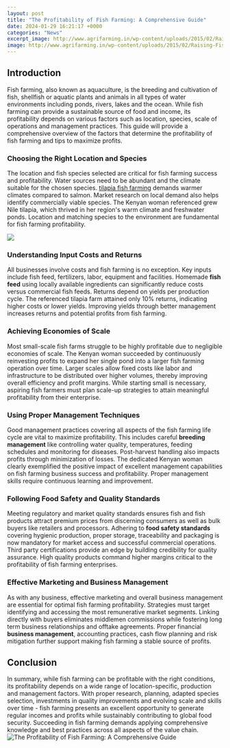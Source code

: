 ```yaml
---
layout: post
title: "The Profitability of Fish Farming: A Comprehensive Guide"
date: 2024-01-29 16:21:17 +0000
categories: "News"
excerpt_image: http://www.agrifarming.in/wp-content/uploads/2015/02/Raising-Fish..jpg
image: http://www.agrifarming.in/wp-content/uploads/2015/02/Raising-Fish..jpg
---
```


## Introduction
Fish farming, also known as aquaculture, is the breeding and cultivation of fish, shellfish or aquatic plants and animals in all types of water environments including ponds, rivers, lakes and the ocean. While fish farming can provide a sustainable source of food and income, its profitability depends on various factors such as location, species, scale of operations and management practices. This guide will provide a comprehensive overview of the factors that determine the profitability of fish farming and tips to maximize profits.
### Choosing the Right Location and Species 
The location and fish species selected are critical for fish farming success and profitability. Water sources need to be abundant and the climate suitable for the chosen species. [tilapia fish farming](https://yt.io.vn/collection/agan) demands warmer climates compared to salmon. Market research on local demand also helps identify commercially viable species. The Kenyan woman referenced grew Nile tilapia, which thrived in her region's warm climate and freshwater ponds. Location and matching species to the environment are fundamental for fish farming profitability.

![](https://www.researchgate.net/publication/355967813/figure/tbl3/AS:1087170513240066@1636213057417/Profitability-estimates-of-fish-farming.png)
### Understanding Input Costs and Returns
All businesses involve costs and fish farming is no exception. Key inputs include fish feed, fertilizers, labor, equipment and facilities. Homemade **fish feed** using locally available ingredients can significantly reduce costs versus commercial fish feeds. Returns depend on yields per production cycle. The referenced tilapia farm attained only 10% returns, indicating higher costs or lower yields. Improving yields through better management increases returns and potential profits from fish farming.
### Achieving Economies of Scale  
Most small-scale fish farms struggle to be highly profitable due to negligible economies of scale. The Kenyan woman succeeded by continuously reinvesting profits to expand her single pond into a larger fish farming operation over time. Larger scales allow fixed costs like labor and infrastructure to be distributed over higher volumes, thereby improving overall efficiency and profit margins. While starting small is necessary, aspiring fish farmers must plan scale-up strategies to attain meaningful profitability from their enterprise.
### Using Proper Management Techniques
Good management practices covering all aspects of the fish farming life cycle are vital to maximize profitability. This includes careful **breeding management** like controlling water quality, temperatures, feeding schedules and monitoring for diseases. Post-harvest handling also impacts profits through minimization of losses. The dedicated Kenyan woman clearly exemplified the positive impact of excellent management capabilities on fish farming business success and profitability. Proper management skills require continuous learning and improvement.
### Following Food Safety and Quality Standards  
Meeting regulatory and market quality standards ensures fish and fish products attract premium prices from discerning consumers as well as bulk buyers like retailers and processors. Adhering to **food safety standards** covering hygienic production, proper storage, traceability and packaging is now mandatory for market access and successful commercial operations. Third party certifications provide an edge by building credibility for quality assurance. High quality products command higher margins critical to the profitability of fish farming enterprises.
### Effective Marketing and Business Management
As with any business, effective marketing and overall business management are essential for optimal fish farming profitability. Strategies must target identifying and accessing the most remunerative market segments. Linking directly with buyers eliminates middlemen commissions while fostering long term business relationships and offtake agreements. Proper financial **business management**, accounting practices, cash flow planning and risk mitigation further support making fish farming a stable source of profits.
## Conclusion
In summary, while fish farming can be profitable with the right conditions, its profitability depends on a wide range of location-specific, production and management factors. With proper research, planning, adapted species selection, investments in quality improvements and evolving scale and skills over time - fish farming presents an excellent opportunity to generate regular incomes and profits while sustainably contributing to global food security. Succeeding in fish farming demands applying comprehensive knowledge and best practices across all aspects of the value chain.
![The Profitability of Fish Farming: A Comprehensive Guide](http://www.agrifarming.in/wp-content/uploads/2015/02/Raising-Fish..jpg)